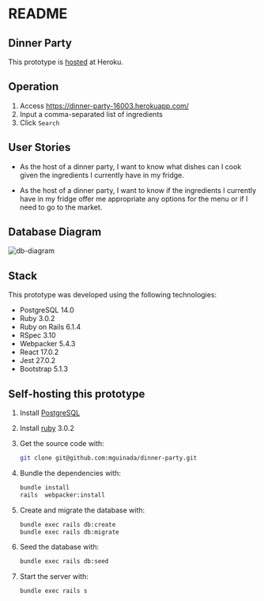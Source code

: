 # README



## Dinner Party

This prototype is [hosted](https://dinner-party-16003.herokuapp.com/) at Heroku.



## Operation

1. Access https://dinner-party-16003.herokuapp.com/
2. Input a comma-separated list of ingredients
3. Click `Search`



## User Stories

- As the host of a dinner party, I want to know what dishes can I cook given the ingredients I currently have in my fridge.

- As the host of a dinner party, I want to know if the ingredients I currently have in my fridge offer me appropriate any options for the menu or if I need to go to the market.


## Database Diagram

![db-diagram](https://user-images.githubusercontent.com/605980/137990767-c1822c0a-fb55-46c8-95bf-4b6370a6547a.png)


## Stack

This prototype was developed using the following technologies:

- PostgreSQL 14.0
- Ruby 3.0.2
- Ruby on Rails 6.1.4
- RSpec 3.10
- Webpacker 5.4.3
- React 17.0.2
- Jest 27.0.2
- Bootstrap 5.1.3



## Self-hosting this prototype

1. Install [PostgreSQL](https://www.postgresql.org/docs/release/)

2. Install [ruby](https://www.ruby-lang.org/en/downloads/releases/) 3.0.2

3. Get the source code with:

   ```bash
   git clone git@github.com:mguinada/dinner-party.git
   ```

4. Bundle the dependencies with:

   ```bash
   bundle install
   rails  webpacker:install
   ```

5. Create and migrate the database with:

   ```bash
   bundle exec rails db:create
   bundle exec rails db:migrate
   ```

6. Seed the database with:

   ```bash
   bundle exec rails db:seed
   ```

7. Start the server with:

   ```bash
   bundle exec rails s
   ```
